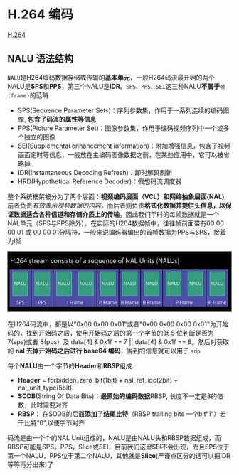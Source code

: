 # H.264 编码

[H.264](https://blog.csdn.net/qq_29350001/article/details/78226286)

## NALU 语法结构

`NALU`是H264编码数据存储或传输的**基本单元**，一般H264码流最开始的两个NALU是**SPS**和**PPS**，第三个NALU是**IDR**。`SPS、PPS、SEI`这三种NALU**不属于**`帧(frame)`的范畴

- SPS(Sequence Parameter Sets)：序列参数集，作用于一系列连续的编码图像, **包含了码流的属性等信息**
- PPS(Picture Parameter Set)：图像参数集，作用于编码视频序列中一个或多个独立的图像
- SEI(Supplemental enhancement information)：附加增强信息，包含了视频画面定时等信息，一般放在主编码图像数据之前，在某些应用中，它可以被省略掉
- IDR(Instantaneous Decoding Refresh)：即时解码刷新
- HRD(Hypothetical Reference Decoder)：假想码流调度器

整个系统框架被分为了两个层面：**视频编码层面（VCL）**和**网络抽象层面(NAL)**,前者负责*有效表示视频数据的内容*，而后者则负责**格式化数据并提供头信息，以保证数据适合各种信道和存储介质上的传输**。因此我们平时的每帧数据就是一个NAL单元（SPS与PPS除外）。在实际的H264数据帧中，往往帧前面带有00 00 00 01 或 00 00 01分隔符，一般来说编码器编出的首帧数据为PPS与SPS，接着为I帧

![NALUnits单元](./img/NALUnits.png)

在H264码流中，都是以"0x00 0x00 0x01"或者"0x00 0x00 0x00 0x01"为开始码的，找到开始码之后，使用开始码之后的第一个字节的低 5 位判断是否为 7(sps)或者 8(pps), 及 data[4] & 0x1f == 7 || data[4] & 0x1f == 8。然后对获取的 **nal 去掉开始码之后进行 base64 编码**，得到的信息就可以用于 `sdp`

每个**NALU**由一个字节的**Header**和**RBSP**组成.

- **Header** = forbidden_zero_bit(1bit) + nal_ref_idc(2bit) + nal_unit_type(5bit)
- **SODB**(String Of Data Bits)：**最原始的编码数据**RBSP, 长度不一定是8的倍数，此时需要对齐
- **RBSP**： 在SODB的后面**添加**了**结尾比特**（RBSP trailing bits 一个bit“1”）若干比特“0”,以便字节对齐

码流是由一个个的NAL Unit组成的，NALU是由NALU头和RBSP数据组成，而RBSP可能是SPS，PPS，Slice或SEI，目前我们这里SEI不会出现，而且SPS位于第一个NALU，PPS位于第二个NALU，其他就是**Slice**(严谨点区分的话可以把IDR等等再分出来)了